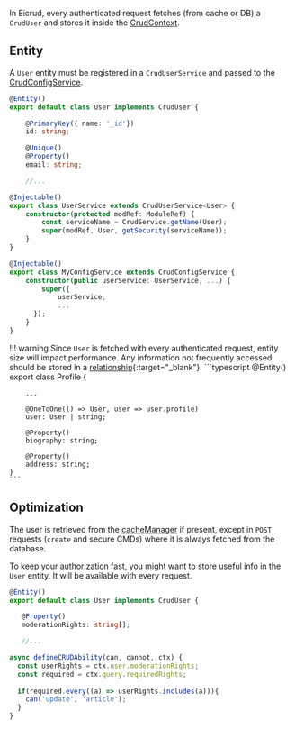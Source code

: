In Eicrud, every authenticated request fetches (from cache or DB) a `CrudUser` and stores it inside the [CrudContext](../context.md).  


## Entity
A `User` entity must be registered in a `CrudUserService` and passed to the [CrudConfigService]().

```typescript title="services/user/user.entity.ts"
@Entity()
export default class User implements CrudUser {

    @PrimaryKey({ name: '_id'})
    id: string;

    @Unique()
    @Property()
    email: string;

    //...

```

```typescript title="services/user/user.service.ts"
@Injectable()
export class UserService extends CrudUserService<User> {
    constructor(protected modRef: ModuleRef) {
        const serviceName = CrudService.getName(User);
        super(modRef, User, getSecurity(serviceName));
    }
}
```

```typescript title="eicrud.config.service.ts"
@Injectable()
export class MyConfigService extends CrudConfigService {
    constructor(public userService: UserService, ...) {
        super({
            userService,
            ...
      });
    }
}
```
!!! warning 
    Since `User` is fetched with every authenticated request, entity size will impact performance. Any information not frequently accessed should be stored in a [relationship](https://mikro-orm.io/docs/relationships){:target="_blank"}.
    ```typescript
    @Entity()
    export class Profile {
        
        ...

        @OneToOne(() => User, user => user.profile)
        user: User | string;

        @Property()
        biography: string;

        @Property()
        address: string;
    }
    ```

## Optimization
The user is retrieved from the [cacheManager]() if present, except in `POST` requests (`create` and secure CMDs) where it is always fetched from the database.

To keep your [authorization](../security/definition.md) fast, you might want to store useful info in the `User` entity. It will be available with every request.

```typescript 
@Entity()
export default class User implements CrudUser {

   @Property()
   moderationRights: string[];

   //...

```

```typescript
async defineCRUDAbility(can, cannot, ctx) {
  const userRights = ctx.user.moderationRights;
  const required = ctx.query.requiredRights;
    
  if(required.every((a) => userRights.includes(a))){
    can('update', 'article');
  }
}

```
